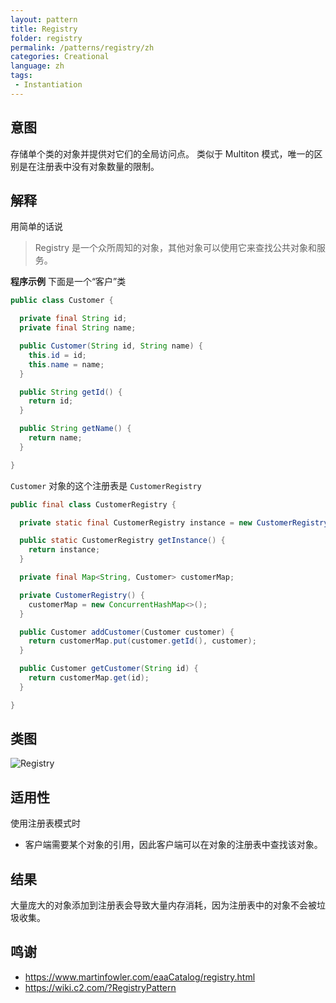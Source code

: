```yaml
---
layout: pattern
title: Registry
folder: registry
permalink: /patterns/registry/zh
categories: Creational
language: zh
tags:
 - Instantiation
---
```


## 意图
存储单个类的对象并提供对它们的全局访问点。
类似于 Multiton 模式，唯一的区别是在注册表中没有对象数量的限制。

## 解释

用简单的话说

> Registry 是一个众所周知的对象，其他对象可以使用它来查找公共对象和服务。

**程序示例**
下面是一个“客户”类
```java
public class Customer {

  private final String id;
  private final String name;

  public Customer(String id, String name) {
    this.id = id;
    this.name = name;
  }

  public String getId() {
    return id;
  }

  public String getName() {
    return name;
  }

}
```

`Customer` 对象的这个注册表是 `CustomerRegistry`
```java
public final class CustomerRegistry {

  private static final CustomerRegistry instance = new CustomerRegistry();

  public static CustomerRegistry getInstance() {
    return instance;
  }

  private final Map<String, Customer> customerMap;

  private CustomerRegistry() {
    customerMap = new ConcurrentHashMap<>();
  }

  public Customer addCustomer(Customer customer) {
    return customerMap.put(customer.getId(), customer);
  }

  public Customer getCustomer(String id) {
    return customerMap.get(id);
  }

}
```

## 类图
![Registry](./etc/registry.png)

## 适用性
使用注册表模式时

* 客户端需要某个对象的引用，因此客户端可以在对象的注册表中查找该对象。

## 结果
大量庞大的对象添加到注册表会导致大量内存消耗，因为注册表中的对象不会被垃圾收集。

## 鸣谢
* https://www.martinfowler.com/eaaCatalog/registry.html
* https://wiki.c2.com/?RegistryPattern
